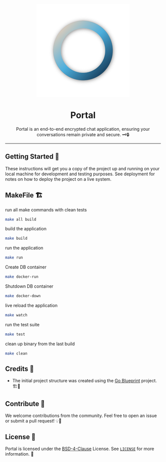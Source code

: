 <div align="center">
    <img width="300" src="./assets/images/portal.png" alt="Portal Logo">  
    <H1>Portal</H1>
    <p>Portal is an end-to-end encrypted chat application, ensuring your conversations remain private and secure. 🗝️🔒<p>
</div>

<hr>

## Getting Started 🚀

These instructions will get you a copy of the project up and running on your local machine for development and testing purposes. See deployment for notes on how to deploy the project on a live system.

## MakeFile 🏗️

run all make commands with clean tests
```bash
make all build
```

build the application
```bash
make build
```

run the application
```bash
make run
```

Create DB container
```bash
make docker-run
```

Shutdown DB container
```bash
make docker-down
```

live reload the application
```bash
make watch
```

run the test suite
```bash
make test
```

clean up binary from the last build
```bash
make clean
```

## Credits 🙏

- The initial project structure was created using the [Go Blueprint](https://go-blueprint.dev/) project. 🏗️📝


## Contribute 🤝

We welcome contributions from the community. Feel free to open an issue or submit a pull request! 💡🔧

## License 📄

Portal is licensed under the [BSD-4-Clause](https://en.wikipedia.org/wiki/BSD_licenses) License. See [`LICENSE`](./LICENSE) for more information. 📜